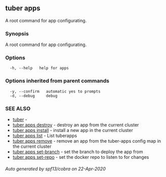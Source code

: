 ## tuber apps

A root command for app configurating.

### Synopsis

A root command for app configurating.

### Options

```
  -h, --help   help for apps
```

### Options inherited from parent commands

```
  -y, --confirm   automatic yes to prompts
  -d, --debug     debug
```

### SEE ALSO

* [tuber](tuber.md)	 - 
* [tuber apps destroy](tuber_apps_destroy.md)	 - destroy an app from the current cluster
* [tuber apps install](tuber_apps_install.md)	 - install a new app in the current cluster
* [tuber apps list](tuber_apps_list.md)	 - List tuberapps
* [tuber apps remove](tuber_apps_remove.md)	 - remove an app from the tuber-apps config map in the current cluster
* [tuber apps set-branch](tuber_apps_set-branch.md)	 - set the branch to deploy the app from
* [tuber apps set-repo](tuber_apps_set-repo.md)	 - set the docker repo to listen to for changes

###### Auto generated by spf13/cobra on 22-Apr-2020
